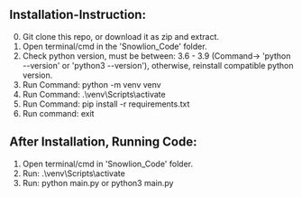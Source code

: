 ## Installation-Instruction: 
0. Git clone this repo, or download it as zip and extract.
1. Open terminal/cmd in the 'Snowlion_Code' folder.
2. Check python version, must be between: 3.6 - 3.9 (Command-> 'python --version' or 'python3 --version'), otherwise, reinstall compatible python version.
3. Run Command:  python -m venv venv
4. Run Command:  .\venv\Scripts\activate
5. Run Command:  pip install -r requirements.txt
6. Run command:  exit






## After Installation, Running Code:
1. Open terminal/cmd in 'Snowlion_Code' folder.
2. Run:   .\venv\Scripts\activate
3. Run:   python main.py   or   python3 main.py


